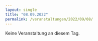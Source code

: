 ```yaml
---
layout: single
title: "08.09.2022"
permalink: /veranstaltungen/2022/09/08/
---
```


Keine Veranstaltung an diesem Tag.

